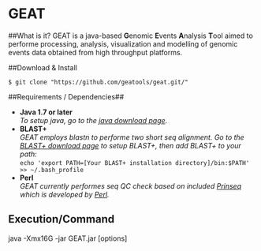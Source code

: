 # GEAT 

##What is it?
GEAT is a java-based **G**enomic **E**vents **A**nalysis **T**ool aimed to performe processing, analysis, visualization and modelling of genomic events data obtained from high throughput platforms.

##Download & Install

```$ git clone "https://github.com/geatools/geat.git/"```

##Requirements / Dependencies##
- **Java 1.7 or later**    
  *To setup java, go to the [java download page](http://www.oracle.com/technetwork/java/javase/downloads/index.html)*.
- **BLAST+**     
  *GEAT employs blastn to performe two short seq alignment. Go to the [BLAST+ download page](http://blast.ncbi.nlm.nih.gov/Blast.cgi?CMD=Web&PAGE_TYPE=BlastDocs&DOC_TYPE=Download) to setup BLAST+, then add BLAST+ to your path:*  
   ```echo 'export PATH=[Your BLAST+ installation directory]/bin:$PATH' >> ~/.bash_profile```
- **Perl**    
  *GEAT currently performes seq QC check based on included [Prinseq](http://prinseq.sourceforge.net/) which is developed by [Perl](https://www.perl.org/).*

## Execution/Command

java -Xmx16G -jar GEAT.jar [options]

